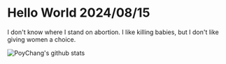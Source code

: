 # Hello World 2024/08/15

I don't know where I stand on abortion. I like killing babies, but I don't like giving women a choice.

![PoyChang's github stats](https://github-readme-stats.vercel.app/api?username=poychang&show_icons=true&theme=dracula)
